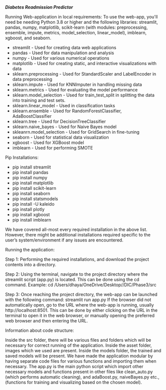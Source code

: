 ***********************************Diabetes Readmission Predictor***********************************

Running Web-application in local requirements:
To use the web-app, you'll need be needing Python 3.8 or higher and the following libraries: streamlit, pandas, numpy, matplotlib, scikit-learn (with modules: preprocessing, ensemble, impute, metrics, model_selection, linear_model), imblearn, xgboost, and seaborn.

* streamlit - Used for creating data web applications
* pandas - Used for data manipulation and analysis
* numpy - Used for various numerical operations
* matplotlib - Used for creating static, and interactive visualizations with data
* sklearn.preprocessing - Used for StandardScaler and LabelEncoder in data preprocessing
* sklearn.impute - Used for KNNImputer in handling missing data
* sklearn.metrics - Used for evaluating the model performance
* sklearn.model_selection - Used for train_test_split in splitting the data into training and test sets.
* sklearn.linear_model - Used in classification tasks
* sklearn.ensemble - Used for RandomForestClassifier, AdaBoostClassifier
* sklearn.tree - Used for DecisionTreeClassifier 
* sklearn.naive_bayes - Used for Naive Bayes model
* skleanrn.model_selection - Used for GridSearch in fine-tuning
* seaborn - Used for statistical data visualization
* xgboost - Used for XGBoost model
* imblearn - Used for performing SMOTE


Pip Installations:
* pip install streamlit
* pip install pandas
* pip install numpy
* pip install matplotlib
* pip install scikit-learn
* pip install seaborn
* pip install statsmodels
* pip install -U kaleido
* pip install plotly
* pip install xgboost
* pip install imblearn

We have covered all-most every required installation in the above list. However, there might be additional installations required specific to the user’s system/environment  if any issues are encountered.

Running the application:

Step 1: Performing the required installations, and download the project contents into a directory.

Step 2: Using the terminal, navigate to the project directory where the streamlit script (app.py) is located. This can be done using the cd command.
Example: cd /Users/dhaya/OneDrive/Desktop//DIC/Phase3/src

Step 3: Once reaching the project directory, the web-app can be launched with the following command: streamlit run app.py
If the browser did not automatically open, go to the URL where the web-app is running, usually http://localhost:8501. This can be done by either clicking on the URL in the terminal to open it in the web browser, or manually opening the preferred web browser and then entering the URL.

Information about code structure:

Inside the src folder, there will be various files and folders which will be necessary for correct running of the application. Inside the asset folder, images which we used are present. Inside the models folder, the trained and saved models will be present. We have made the application modular by having separate code files for various functions and importing them when necessary. The app.py is the main python script which import other necessary models and functions present in other files like clean_auto.py (which performs automatic cleaning), and adaBoost.py, naiveBayes.py etc., (functions for training and visualizing based on the chosen model).


